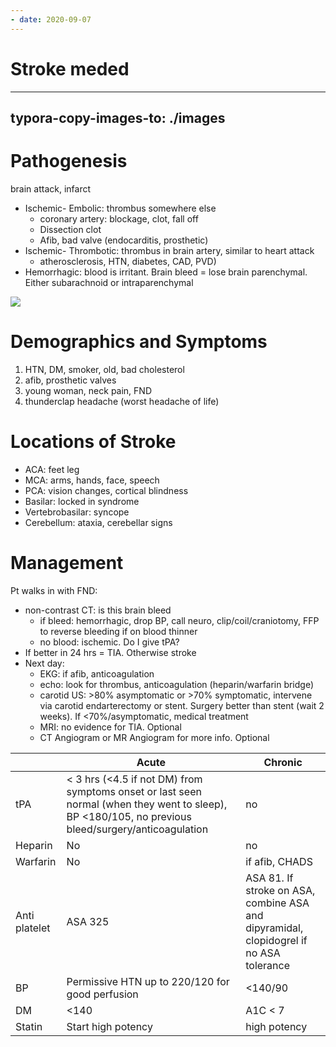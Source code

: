 ```yaml
---
- date: 2020-09-07
---
```


# Stroke meded
---

## typora-copy-images-to: ./images

# Pathogenesis

brain attack, infarct

- Ischemic- Embolic: thrombus somewhere else
	- coronary artery: blockage, clot, fall off
	- Dissection clot
	- Afib, bad valve (endocarditis, prosthetic)
- Ischemic- Thrombotic: thrombus in brain artery, similar to heart attack
	- atherosclerosis, HTN, diabetes, CAD, PVD)
- Hemorrhagic: blood is irritant. Brain bleed = lose brain parenchymal. Either subarachnoid or intraparenchymal

![](https://photos.thisispiggy.com/file/wikiFiles/C838DF21-4C16-4CE5-A6C0-09EC3E13E9DE.png)

# Demographics and Symptoms

1. HTN, DM, smoker, old, bad cholesterol
2. afib, prosthetic valves
3. young woman, neck pain, FND
4. thunderclap headache (worst headache of life)

# Locations of Stroke

- ACA: feet leg
- MCA: arms, hands, face, speech
- PCA: vision changes, cortical blindness
- Basilar: locked in syndrome
- Vertebrobasilar: syncope
- Cerebellum: ataxia, cerebellar signs

# Management

Pt walks in with FND:

- non-contrast CT: is this brain bleed
	- if bleed: hemorrhagic, drop BP, call neuro, clip/coil/craniotomy, FFP to reverse bleeding if on blood thinner
	- no blood: ischemic. Do I give tPA?
- If better in 24 hrs = TIA. Otherwise stroke
- Next day:
	- EKG: if afib, anticoagulation
	- echo: look for thrombus, anticoagulation (heparin/warfarin bridge)
	- carotid US: >80% asymptomatic or >70% symptomatic, intervene via carotid endarterectomy or stent. Surgery better than stent (wait 2 weeks). If <70%/asymptomatic, medical treatment
	- MRI: no evidence for TIA. Optional
	- CT Angiogram or MR Angiogram for more info. Optional

|               | Acute                                    | Chronic                                  |
| ------------- | ---------------------------------------- | ---------------------------------------- |
| tPA           | < 3 hrs (<4.5 if not DM) from symptoms onset or last seen normal (when they went to sleep), BP <180/105, no previous bleed/surgery/anticoagulation | no                                       |
| Heparin       | No                                       | no                                       |
| Warfarin      | No                                       | if afib, CHADS                           |
| Anti platelet | ASA 325                                  | ASA 81. If stroke on ASA, combine ASA and dipyramidal, clopidogrel if no ASA tolerance |
| BP            | Permissive HTN up to 220/120 for good perfusion | <140/90                                  |
| DM            | <140                                     | A1C < 7                                  |
| Statin        | Start high potency                       | high potency                             |
